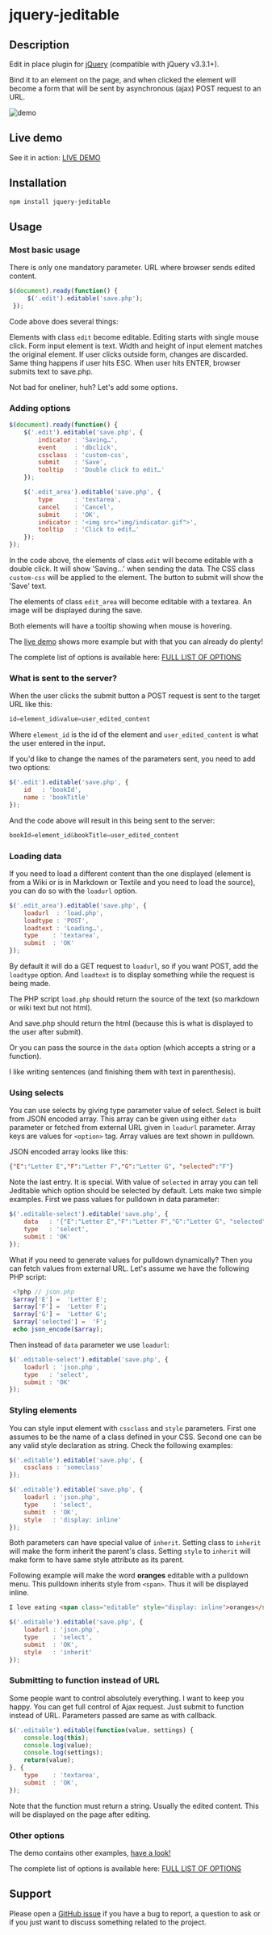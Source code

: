 # jquery-jeditable

## Description

Edit in place plugin for [jQuery](https://jquery.com/) (compatible with jQuery v3.3.1+).

Bind it to an element on the page, and when clicked the element will become a form that will be sent by asynchronous (ajax) POST request to an URL.

![demo](https://i.imgur.com/GGAVtZ0.gif)

## Live demo

See it in action: [LIVE DEMO](https://jeditable.elabftw.net/)

## Installation

~~~bash
npm install jquery-jeditable
~~~

## Usage

### Most basic usage

There is only one mandatory parameter. URL where browser sends edited content.

~~~javascript
$(document).ready(function() {
     $('.edit').editable('save.php');
 });
~~~

Code above does several things:

Elements with class `edit` become editable. Editing starts with single mouse click. Form input element is text. Width and height of input element matches the original element. If user clicks outside form, changes are discarded. Same thing happens if user hits ESC. When user hits ENTER, browser submits text to save.php.

Not bad for oneliner, huh? Let's add some options.

### Adding options

~~~javascript
$(document).ready(function() {
    $('.edit').editable('save.php', {
        indicator : 'Saving…',
        event     : 'dbclick',
        cssclass  : 'custom-css',
        submit    : 'Save',
        tooltip   : 'Double click to edit…'
    });

    $('.edit_area').editable('save.php', {
        type      : 'textarea',
        cancel    : 'Cancel',
        submit    : 'OK',
        indicator : '<img src="img/indicator.gif">',
        tooltip   : 'Click to edit…'
    });
});
~~~

In the code above, the elements of class `edit` will become editable with a double click. It will show 'Saving…' when sending the data. The CSS class `custom-css` will be applied to the element. The button to submit will show the 'Save' text.

The elements of class `edit_area` will become editable with a textarea. An image will be displayed during the save.

Both elements will have a tooltip showing when mouse is hovering.

The [live demo](https://jeditable.elabftw.net) shows more example but with that you can already do plenty!

The complete list of options is available here: [FULL LIST OF OPTIONS](https://jeditable.elabftw.net/api/#jquery-jeditable)

### What is sent to the server?

When the user clicks the submit button a POST request is sent to the target URL like this:

~~~javascript
id=element_id&value=user_edited_content
~~~

Where `element_id` is the id of the element and `user_edited_content` is what the user entered in the input.

If you'd like to change the names of the parameters sent, you need to add two options:

~~~javascript
$('.edit').editable('save.php', {
    id   : 'bookId',
    name : 'bookTitle'
});
~~~

And the code above will result in this being sent to the server:

~~~javascript
bookId=element_id&bookTitle=user_edited_content
~~~

### Loading data

If you need to load a different content than the one displayed (element is from a Wiki or is in Markdown or Textile and you need to load the source), you can do so with the `loadurl` option.

~~~javascript
$('.edit_area').editable('save.php', {
    loadurl  : 'load.php',
    loadtype : 'POST',
    loadtext : 'Loading…',
    type    : 'textarea',
    submit  : 'OK'
});
~~~

By default it will do a GET request to `loadurl`, so if you want POST, add the `loadtype` option. And `loadtext` is to display something while the request is being made.

The PHP script `load.php` should return the source of the text (so markdown or wiki text but not html).

And save.php should return the html (because this is what is displayed to the user after submit).

Or you can pass the source in the `data` option (which accepts a string or a function).

I like writing sentences (and finishing them with text in parenthesis).

### Using selects

You can use selects by giving type parameter value of select. Select is built from JSON encoded array. This array can be given using either `data` parameter or fetched from external URL given in `loadurl` parameter. Array keys are values for `<option>` tag. Array values are text shown in pulldown.

JSON encoded array looks like this:

~~~json
{"E":"Letter E","F":"Letter F","G":"Letter G", "selected":"F"}
~~~

Note the last entry. It is special. With value of `selected` in array you can tell Jeditable which option should be selected by default. Lets make two simple examples. First we pass values for pulldown in data parameter:

~~~javascript
$('.editable-select').editable('save.php', {
    data   : '{"E":"Letter E","F":"Letter F","G":"Letter G", "selected":"F"}',
    type   : 'select',
    submit : 'OK'
});
~~~

What if you need to generate values for pulldown dynamically? Then you can fetch values from external URL. Let's assume we have the following PHP script:

~~~php
 <?php // json.php
 $array['E'] =  'Letter E';
 $array['F'] =  'Letter F';
 $array['G'] =  'Letter G';
 $array['selected'] =  'F';
 echo json_encode($array);
~~~

Then instead of `data` parameter we use `loadurl`:

~~~javascript
$('.editable-select').editable('save.php', {
    loadurl : 'json.php',
    type   : 'select',
    submit : 'OK'
});
~~~

### Styling elements

You can style input element with `cssclass` and `style` parameters. First one assumes to be the name of a class defined in your CSS. Second one can be any valid style declaration as string. Check the following examples:

~~~javascript
$('.editable').editable('save.php', {
    cssclass : 'someclass'
});

$('.editable').editable('save.php', {
    loadurl : 'json.php',
    type    : 'select',
    submit  : 'OK',
    style   : 'display: inline'
});
~~~


Both parameters can have special value of `inherit`. Setting class to `inherit` will make the form inherit the parent's class. Setting `style` to `inherit` will make form to have same style attribute as its parent.

Following example will make the word **oranges** editable with a pulldown menu. This pulldown inherits style from `<span>`. Thus it will be displayed inline.

~~~html
I love eating <span class="editable" style="display: inline">oranges</span>.
~~~

~~~javascript
$('.editable').editable('save.php', {
    loadurl : 'json.php',
    type    : 'select',
    submit  : 'OK',
    style   : 'inherit'
});
~~~

### Submitting to function instead of URL

Some people want to control absolutely everything. I want to keep you happy. You can get full control of Ajax request. Just submit to function instead of URL. Parameters passed are same as with callback.

~~~javascript
$('.editable').editable(function(value, settings) {
    console.log(this);
    console.log(value);
    console.log(settings);
    return(value);
}, {
    type    : 'textarea',
    submit  : 'OK',
});
~~~

Note that the function must return a string. Usually the edited content. This will be displayed on the page after editing.

### Other options

The demo contains other examples, [have a look!](https://jeditable.elabftw.net)

The complete list of options is available here: [FULL LIST OF OPTIONS](https://jeditable.elabftw.net/api/#jquery-jeditable)

## Support

Please open a [GitHub issue](https://github.com/NicolasCARPi/jquery_jeditable/issues/new) if you have a bug to report, a question to ask or if you just want to discuss something related to the project.

